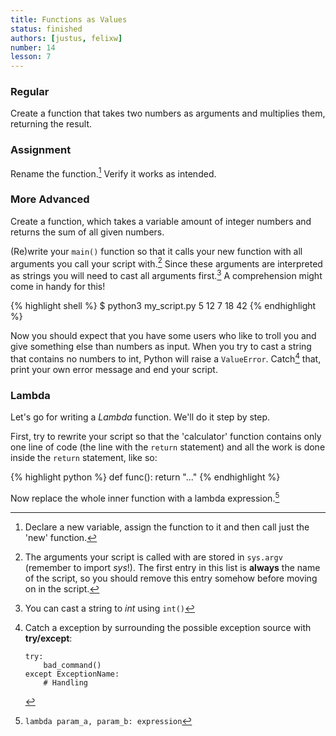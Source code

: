 ```yaml
---
title: Functions as Values
status: finished
authors: [justus, felixw]
number: 14
lesson: 7
---
```


### Regular

Create a function that takes two numbers as arguments and multiplies them, returning the result.

### Assignment

Rename the function.[^renaming] Verify it works as intended.

[^renaming]:
    Declare a new variable, assign the function to it and then call just the 'new' function.

### More Advanced

Create a function, which takes a variable amount of integer numbers and returns the sum of all given numbers.

(Re)write your `main()` function so that it calls your new function with all arguments you call your script with.[^sysargv]
Since these arguments are interpreted as strings you will need to cast all arguments first.[^cast] A comprehension might come in handy for this!

[^sysargv]:
    The arguments your script is called with are stored in `sys.argv` (remember to import _sys_!).
    The first entry in this list is __always__ the name of the script, so you should remove this entry somehow before moving on in the script.

[^cast]:
    You can cast a string to _int_ using `int()`

{% highlight shell %}
$ python3 my_script.py 5 12 7 18
42
{% endhighlight %}

Now you should expect that you have some users who like to troll you and give something else than numbers as input.
When you try to cast a string that contains no numbers to int, Python will raise a `ValueError`.
Catch[^catch] that, print your own error message and end your script.

[^catch]:
    Catch a exception by surrounding the possible exception source with __try/except__:

        try:
            bad_command()
        except ExceptionName:
            # Handling


### Lambda

Let's go for writing a _Lambda_ function. We'll do it step by step.

First, try to rewrite your script so that the 'calculator' function contains only one line of code (the line with the `return` statement) and all the work is done inside the `return` statement, like so:

{% highlight python %}
def func():
    return "..."
{% endhighlight %}

Now replace the whole inner function with a lambda expression.[^lambda]

[^lambda]:
    `lambda param_a, param_b: expression`
